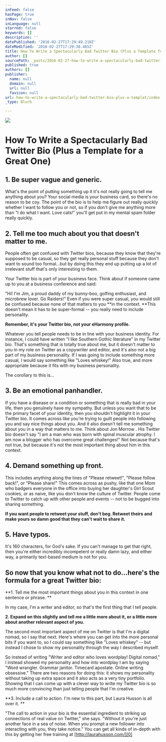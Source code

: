 ```yaml
---
inFeed: false
hasPage: true
inNav: false
inLanguage: null
starred: false
keywords: []
description: ''
datePublished: '2016-02-27T17:29:49.210Z'
dateModified: '2016-02-27T17:29:38.465Z'
title: How To Write a Spectacularly Bad Twitter Bio (Plus a Template for a Great One)
author: []
sourcePath: _posts/2016-02-27-how-to-write-a-spectacularly-bad-twitter-bio-plus-a-templat.md
published: true
authors: []
publisher:
  name: null
  domain: null
  url: null
  favicon: null
url: how-to-write-a-spectacularly-bad-twitter-bio-plus-a-templat/index.html
_type: Blurb

---
```

![](https://the-grid-user-content.s3-us-west-2.amazonaws.com/af3eeb12-2069-49a9-a7be-b6915687cc43.png)

# How To Write a Spectacularly Bad Twitter Bio (Plus a Template for a Great One)

## 1\. Be super vague and generic.

What's the point of putting something up it it's not really going to tell me anything about you? Your social media is your business card, so there's no reason to be coy. The point of the bio is to help me figure out really quickly whether I want to follow you or not, so if you don't give me anything more than "I do what I want. Love cats!" you'll get put in my mental spam folder really quickly.

## 2\. Tell me too much about you that doesn't matter to me.

People often get confused with Twitter bios, because they know that they're supposed to be casual, so they get really personal stuff because they don't want to sound too formal...but by doing this they end up putting up a lot of irrelevant stuff that's only interesting to them. 

Your Twitter bio is part of your business face. Think about if someone came up to you at a business conference and said: 

"Hi! I'm Jim, a proud daddy of my bunny-boo, golfing enthusiast, and microbrew lover. Go Raiders!" Even if you were super casual, you would still be confused because none of that matters to you **in the context. **This doesn't mean it has to be super-formal -- you really need to include personality.

**Remember, it's your Twitter bio, not your eHarmony profile.**

Whatever you tell people needs to be in line with your business identity. For instance, I could have written "I like Southern Gothic literature" in my Twitter bio. That's something that is totally true about me, but it doesn't matter to you in my role on Twitter as a copywriter and editor, and it's also not a big part of my business personality. If I was going to include something more casual, I would say something like "Loves whiskey!" Also true, and more appropriate because it fits with my business personality. 

The corollary to this is...

## 3\. Be an emotional panhandler.

If you have a disease or a condition or something that is really bad in your life, then you genuinely have my sympathy. But unless you want that to be the primary facet of your identity, then you shouldn't highlight it in your Twitter bio. It comes across like you're trying to guilt people into following you and say nice things about you. And it also doesn't tell me something about you in a way that matters to me. Think about Jon Morrow . His Twitter bio doesn't say "I am a man who was born with spinal muscular atrophy. I am now a blogger who has overcome great challenges!" Not because that's not true, but because it's not the most important thing about him in this context.

## 4\. Demand something up front.

This includes anything along the lines of "Please retweet!", "Please follow back!", or "Please share!" This comes across as pushy, like that one Mom who badgers everyone in the office into buying her daughter's Girl Scout cookies, or as naive, like you don't know the culture of Twitter. People come to Twitter to catch up with other people and events -- not to be bugged into sharing something. 

**If you want people to retweet your stuff, don't beg. Retweet theirs and make yours so damn good that they can't wait to share it.**

## 5\. Have typos.

It's 160 characters, for God's sake. If you can't manage to get that right, then you're either incredibly incompetent or really damn lazy, and either way, a primarily text-based medium is not for you.

## So now that you know what not to do...here's the formula for a great Twitter bio:

**1\. Tell me the most important things about you in this context in one sentence or phrase. **

In my case, I'm a writer and editor, so that's the first thing that I tell people. 

**2\. Expand on this slightly and tell me a little more about it, or a little more about another relevant aspect of you.**

The second most important aspect of me on Twitter is that I'm a digital nomad, so I say that next. Here's where you can get into the more personal bits if you want to, so I could say something like "Loves whiskey" -- but instead I chose to show my personality through the way I described myself.

So instead of writing "Writer and editor who loves wordplay! Digital nomad," I instead showed my personality and how into wordplay I am by saying "Word wrangler. Grammar janitor. Timecard apostate. Online writing obsessive." There are two reasons for doing this: it shows my personality without taking up extra space and it also acts as a very tiny portfolio. Showing that I can come up with a clever way to write my Twitter bio is so much more convincing than just telling people that I'm creative. 

**3\. Include a call to action.
I'm new to this part, but Laura Husson is all over it. **

"The call to action in your bio is the essential ingredient to striking up connections of real value on Twitter," she says. "Without it you're just another face in a sea of noise. When you prompt a new follower into interacting with you, they take notice."
You can get all kinds of in-depth with this by getting her free training at [http://laurahusson.com/][0]

[0]: http://laurahusson.com/